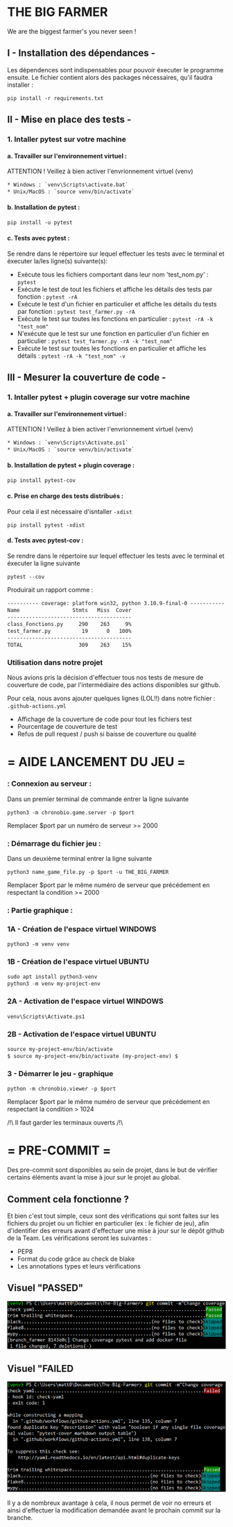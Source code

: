 # THE BIG FARMER
We are the biggest farmer's you never seen !

## I - Installation des dépendances -
Les dépendences sont indispensables pour pouvoir éxecuter le programme ensuite. Le fichier contient alors des packages nécessaires, qu'il faudra installer :
```
pip install -r requirements.txt
```
## II - Mise en place des tests -
### 1. Intaller pytest sur votre machine
#### a. Travailler sur l'environnement virtuel :
ATTENTION ! Veillez à bien activer l'envrionnement virtuel (venv)

    * Windows : `venv\Scripts\activate.bat`
    * Unix/MacOS : `source venv/bin/activate`
#### b. Installation de pytest :
```
pip install -u pytest
```
#### c. Tests avec pytest :
Se rendre dans le répertoire sur lequel effectuer les tests avec le terminal et éxecuter la/les ligne(s) suivante(s):

- Exécute tous les fichiers comportant dans leur nom 'test_nom.py' : `pytest`
- Exécute le test de tout les fichiers et affiche les détails des tests par fonction : `pytest -rA`
- Exécute le test d'un fichier en particulier et affiche les détails du tests par fonction : `pytest test_farmer.py -rA`
- Exécute le test sur toutes les fonctions en particulier : `pytest -rA -k "test_nom"`
- N'exécute que le test sur une fonction en particulier d'un fichier en particulier :
`pytest test_farmer.py -rA -k "test_nom"`
- Exécute le test sur toutes les fonctions en particulier et affiche les détails : `pytest -rA -k "test_nom" -v`

## III - Mesurer la couverture de code -
### 1. Intaller pytest + plugin coverage sur votre machine
#### a. Travailler sur l'environnement virtuel :
ATTENTION ! Veillez à bien activer l'envrionnement virtuel (venv)

    * Windows : `venv\Scripts\Activate.ps1`
    * Unix/MacOS : `source venv/bin/activate`
#### b. Installation de pytest + plugin coverage :
```
pip install pytest-cov
```
#### c. Prise en charge des tests distribués :
Pour cela il est nécessaire d'isntaller `-xdist`
```
pip install pytest -xdist
```
#### d. Tests avec pytest-cov :
Se rendre dans le répertoire sur lequel effectuer les tests avec le terminal et éxecuter la ligne suivante
```
pytest --cov
```
Produirait un rapport comme :

```
---------- coverage: platform win32, python 3.10.9-final-0 -----------
Name                 Stmts   Miss  Cover
----------------------------------------
class_Fonctions.py     290    263     9%
test_farmer.py          19      0   100%
----------------------------------------
TOTAL                  309    263    15%
```
### Utilisation dans notre projet
Nous avions pris la décision d'effectuer tous nos tests de mesure de couverture de code, par l'intermédiaire des actions disponibles sur github.

Pour cela, nous avons ajouter quelques lignes (LOL!!) dans notre fichier : `.github-actions.yml`
- Affichage de la couverture de code pour tout les fichiers test
- Pourcentage de couverture de test
- Refus de pull request / push si baisse de couverture ou qualité

# = AIDE LANCEMENT DU JEU =
### : Connexion au serveur :
Dans un premier terminal de commande entrer la ligne suivante
```
python3 -m chronobio.game.server -p $port
```
Remplacer $port par un numéro de serveur >= 2000
### : Démarrage du fichier jeu :
Dans un deuxième terminal entrer la ligne suivante
```
python3 name_game_file.py -p $port -u THE_BIG_FARMER
```
Remplacer $port par le même numéro de serveur que précédement en respectant la condition >= 2000

### : Partie graphique :
### 1A - Création de l'espace virtuel WINDOWS
```
python3 -m venv venv
```
### 1B - Création de l'espace virtuel UBUNTU
```
sudo apt install python3-venv
python3 -m venv my-project-env
```
### 2A - Activation de l'espace virtuel WINDOWS
```
venv\Scripts\Activate.ps1
```
### 2B - Activation de l'espace virtuel UBUNTU
```
source my-project-env/bin/activate
$ source my-project-env/bin/activate (my-project-env) $
```
### 3 - Démarrer le jeu - graphique
```
python -m chronobio.viewer -p $port
```
Remplacer $port par le même numéro de serveur que précédement en respectant la condition > 1024

/!\ Il faut garder les terminaux ouverts /!\

# = PRE-COMMIT =
Des pre-commit sont disponibles au sein de projet, dans le but de vérifier certains éléments avant la mise à jour sur le projet au global.
## Comment cela fonctionne ?
Et bien c'est tout simple, ceux sont des vérifications qui sont faites sur les fichiers du projet ou un fichier en particulier (ex : le fichier de jeu), afin d'identifier des erreurs avant d'effectuer une mise à jour sur le dépôt github de la Team.
Les vérifications seront les suivantes :
- PEP8
- Format du code grâce au check de blake
- Les annotations types et leurs vérifications
## Visuel "PASSED"

![screenshot](passed.png)

## Visuel "FAILED

![screenshot](failed.png)

Il y a de nombreux avantage à cela, il nous permet de voir no erreurs et ainsi d'effectuer la modification demandée avant le prochain commit sur la branche.